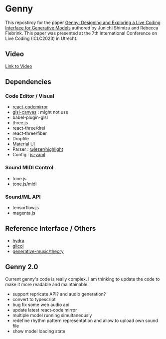 # Genny

This repostiroy for the paper [Genny: Designing and Exploring a Live Coding Interface for Generative Models](https://zenodo.org/records/7843500#.ZEAACuzP0-Q) authored by Junichi Shimizu and Rebecca Fiebrink. This paper was presented at the 7th International Conference on Live Coding (ICLC2023) in Utrecht.

## Video 
[Link to Video](https://vimeo.com/781969647/824b802a67)


## Dependencies

### Code Editor / Visual

-   [react-codemirror](https://github.com/uiwjs/react-codemirror)
-   [glsl-canvas](https://github.com/actarian/glsl-canvas) : might not use
-   babel-plugin-glsl
-   three.js
-   react-three/drei
-   react-three/fiber
-   Dropfile
-   [Material UI](https://mui.com/)
-   Parser : [@lezer/highlight](https://github.com/lezer-parser/highlight)
-   Config : [js-yaml](https://www.npmjs.com/package/js-yaml)

### Sound MIDI Control

-   tone.js
-   tone.js/midi

### Sound/ML API

-   tensorflow.js
-   magenta.js

## Reference Interface / Others

-   [hydra](https://github.com/ojack/hydra)
-   [glicol](https://glicol.org/)
-   [generative-music/theory](https://github.com/generative-music/theory)

## Genny 2.0
Current genny's code is really complex. I am thinking to update the code to make it more readable and maintainable.

-   support repricate API? and audio generation?
-   convert to typescript
-   bug fix some web audio api
-   update latest react-code mirror
-   multiple model running simultaneously
-   redefine rhythm pattern representation and allow to upload own sound file
-   show model loading state
